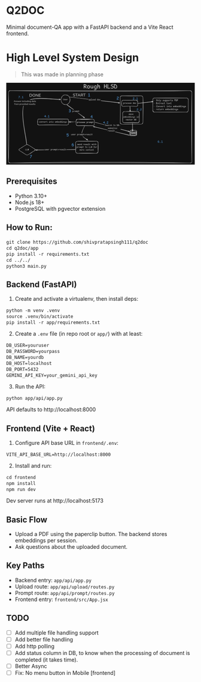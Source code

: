# Q2DOC

Minimal document-QA app with a FastAPI backend and a Vite React frontend.

# High Level System Design
> This was made in planning phase

![High Level System Design](files/image.png)

## Prerequisites
- Python 3.10+
- Node.js 18+
- PostgreSQL with pgvector extension

## How to Run:
```
git clone https://github.com/shivpratapsingh111/q2doc
cd q2doc/app
pip install -r requirements.txt
cd ../../
python3 main.py
```

## Backend (FastAPI)
1) Create and activate a virtualenv, then install deps:
```
python -m venv .venv
source .venv/bin/activate
pip install -r app/requirements.txt
```
2) Create a `.env` file (in repo root or `app/`) with at least:
```
DB_USER=youruser
DB_PASSWORD=yourpass
DB_NAME=yourdb
DB_HOST=localhost
DB_PORT=5432
GEMINI_API_KEY=your_gemini_api_key
```
3) Run the API:
```
python app/api/app.py
```
API defaults to http://localhost:8000

## Frontend (Vite + React)
1) Configure API base URL in `frontend/.env`:
```
VITE_API_BASE_URL=http://localhost:8000
```
2) Install and run:
```
cd frontend
npm install
npm run dev
```
Dev server runs at http://localhost:5173

## Basic Flow
- Upload a PDF using the paperclip button. The backend stores embeddings per session.
- Ask questions about the uploaded document.

## Key Paths
- Backend entry: `app/api/app.py`
- Upload route: `app/api/upload/routes.py`
- Prompt route: `app/api/prompt/routes.py`
- Frontend entry: `frontend/src/App.jsx`

## TODO
- [ ] Add multiple file handling support
- [ ] Add better file handling
- [ ] Add http polling
- [ ] Add status column in DB, to know when the processing of document is completed (it takes time).
- [ ] Better Async
- [ ] Fix: No menu button in Mobile [frontend]
